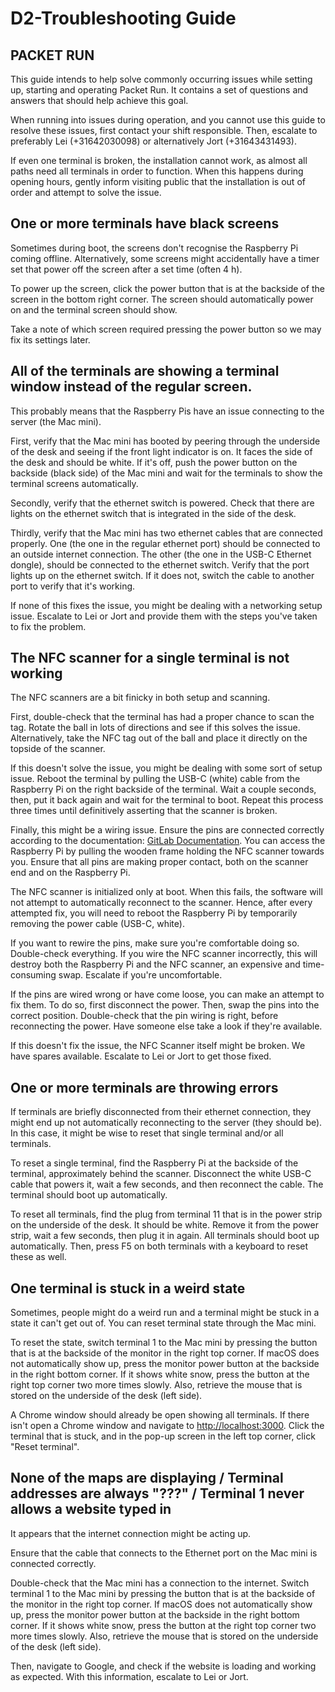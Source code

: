 # D2-Troubleshooting Guide

## PACKET RUN

This guide intends to help solve commonly occurring issues while setting up, starting and operating Packet Run. It contains a set of questions and answers that should help achieve this goal.

When running into issues during operation, and you cannot use this guide to resolve these issues, first contact your shift responsible. Then, escalate to preferably Lei (+31642030098) or alternatively Jort (+31643431493).

If even one terminal is broken, the installation cannot work, as almost all paths need all terminals in order to function. When this happens during opening hours, gently inform visiting public that the installation is out of order and attempt to solve the issue.

## One or more terminals have black screens

Sometimes during boot, the screens don't recognise the Raspberry Pi coming offline. Alternatively, some screens might accidentally have a timer set that power off the screen after a set time (often 4 h).

To power up the screen, click the power button that is at the backside of the screen in the bottom right corner. The screen should automatically power on and the terminal screen should show.

Take a note of which screen required pressing the power button so we may fix its settings later.

## All of the terminals are showing a terminal window instead of the regular screen.

This probably means that the Raspberry Pis have an issue connecting to the server (the Mac mini).

First, verify that the Mac mini has booted by peering through the underside of the desk and seeing if the front light indicator is on. It faces the side of the desk and should be white. If it's off, push the power button on the backside (black side) of the Mac mini and wait for the terminals to show the terminal screens automatically.

Secondly, verify that the ethernet switch is powered. Check that there are lights on the ethernet switch that is integrated in the side of the desk.

Thirdly, verify that the Mac mini has two ethernet cables that are connected properly. One (the one in the regular ethernet port) should be connected to an outside internet connection. The other (the one in the USB-C Ethernet dongle), should be connected to the ethernet switch. Verify that the port lights up on the ethernet switch. If it does not, switch the cable to another port to verify that it's working.

If none of this fixes the issue, you might be dealing with a networking setup issue. Escalate to Lei or Jort and provide them with the steps you've taken to fix the problem.

## The NFC scanner for a single terminal is not working

The NFC scanners are a bit finicky in both setup and scanning.

First, double-check that the terminal has had a proper chance to scan the tag. Rotate the ball in lots of directions and see if this solves the issue. Alternatively, take the NFC tag out of the ball and place it directly on the topside of the scanner.

If this doesn't solve the issue, you might be dealing with some sort of setup issue. Reboot the terminal by pulling the USB-C (white) cable from the Raspberry Pi on the right backside of the terminal. Wait a couple seconds, then, put it back again and wait for the terminal to boot. Repeat this process three times until definitively asserting that the scanner is broken.

Finally, this might be a wiring issue. Ensure the pins are connected correctly according to the documentation: [GitLab Documentation](https://gitlab.moeilijkedingen.nl/ddw-2023/packet-run/-/tree/main/client). You can access the Raspberry Pi by pulling the wooden frame holding the NFC scanner towards you. Ensure that all pins are making proper contact, both on the scanner end and on the Raspberry Pi.

The NFC scanner is initialized only at boot. When this fails, the software will not attempt to automatically reconnect to the scanner. Hence, after every attempted fix, you will need to reboot the Raspberry Pi by temporarily removing the power cable (USB-C, white).

If you want to rewire the pins, make sure you're comfortable doing so. Double-check everything. If you wire the NFC scanner incorrectly, this will destroy both the Raspberry Pi and the NFC scanner, an expensive and time-consuming swap. Escalate if you're uncomfortable.

If the pins are wired wrong or have come loose, you can make an attempt to fix them. To do so, first disconnect the power. Then, swap the pins into the correct position. Double-check that the pin wiring is right, before reconnecting the power. Have someone else take a look if they're available.

If this doesn't fix the issue, the NFC Scanner itself might be broken. We have spares available. Escalate to Lei or Jort to get those fixed.

## One or more terminals are throwing errors

If terminals are briefly disconnected from their ethernet connection, they might end up not automatically reconnecting to the server (they should be). In this case, it might be wise to reset that single terminal and/or all terminals.

To reset a single terminal, find the Raspberry Pi at the backside of the terminal, approximately behind the scanner. Disconnect the white USB-C cable that powers it, wait a few seconds, and then reconnect the cable. The terminal should boot up automatically.

To reset all terminals, find the plug from terminal 11 that is in the power strip on the underside of the desk. It should be white. Remove it from the power strip, wait a few seconds, then plug it in again. All terminals should boot up automatically. Then, press F5 on both terminals with a keyboard to reset these as well.

## One terminal is stuck in a weird state

Sometimes, people might do a weird run and a terminal might be stuck in a state it can't get out of. You can reset terminal state through the Mac mini.

To reset the state, switch terminal 1 to the Mac mini by pressing the button that is at the backside of the monitor in the right top corner. If macOS does not automatically show up, press the monitor power button at the backside in the right bottom corner. If it shows white snow, press the button at the right top corner two more times slowly. Also, retrieve the mouse that is stored on the underside of the desk (left side).

A Chrome window should already be open showing all terminals. If there isn't open a Chrome window and navigate to [http://localhost:3000](http://localhost:3000). Click the terminal that is stuck, and in the pop-up screen in the left top corner, click "Reset terminal".

## None of the maps are displaying / Terminal addresses are always "???" / Terminal 1 never allows a website typed in

It appears that the internet connection might be acting up.

Ensure that the cable that connects to the Ethernet port on the Mac mini is connected correctly.

Double-check that the Mac mini has a connection to the internet. Switch terminal 1 to the Mac mini by pressing the button that is at the backside of the monitor in the right top corner. If macOS does not automatically show up, press the monitor power button at the backside in the right bottom corner. If it shows white snow, press the button at the right top corner two more times slowly. Also, retrieve the mouse that is stored on the underside of the desk (left side).

Then, navigate to Google, and check if the website is loading and working as expected. With this information, escalate to Lei or Jort.
